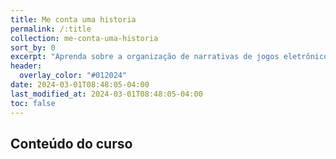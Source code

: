 ```yaml
---
title: Me conta uma historia
permalink: /:title
collection: me-conta-uma-historia
sort_by: 0
excerpt: "Aprenda sobre a organização de narrativas de jogos eletrônicos."
header:
  overlay_color: "#012024"
date: 2024-03-01T08:48:05-04:00
last_modified_at: 2024-03-01T08:48:05-04:00
toc: false
---
```


## Conteúdo do curso
